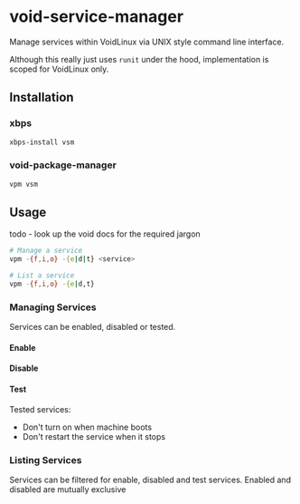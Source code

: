 # void-service-manager

Manage services within VoidLinux via UNIX style command line interface.

Although this really just uses `runit` under the hood, implementation is scoped for VoidLinux only.

## Installation

### xbps

```sh
xbps-install vsm
```

### void-package-manager

```sh
vpm vsm
```

## Usage

todo - look up the void docs for the required jargon

```sh
# Manage a service
vpm -{f,i,o} -{e|d|t} <service>

# List a service
vpm -{f,i,o} -{e|d,t} 
```

### Managing Services

Services can be enabled, disabled or tested.

#### Enable



#### Disable



#### Test

Tested services:
- Don't turn on when machine boots
- Don't restart the service when it stops


### Listing Services

Services can be filtered for enable, disabled and test services.
Enabled and disabled are mutually exclusive